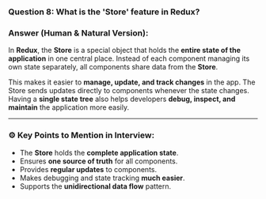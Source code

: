 
### **Question 8:** What is the 'Store' feature in Redux?

### **Answer (Human & Natural Version):**

In **Redux**, the **Store** is a special object that holds the **entire state of the application** in one central place.
Instead of each component managing its own state separately, all components share data from the **Store**.

This makes it easier to **manage, update, and track changes** in the app.
The Store sends updates directly to components whenever the state changes.
Having a **single state tree** also helps developers **debug, inspect, and maintain** the application more easily.

---

### ⚙️ **Key Points to Mention in Interview:**

* The **Store** holds the **complete application state**.
* Ensures **one source of truth** for all components.
* Provides **regular updates** to components.
* Makes debugging and state tracking **much easier**.
* Supports the **unidirectional data flow** pattern.


